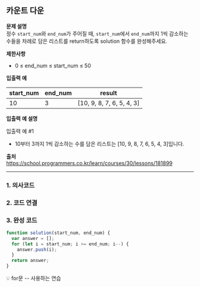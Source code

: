 ## 카운트 다운

**문제 설명**  
정수 `start_num`와 `end_num`가 주어질 때, `start_num`에서 `end_num`까지 1씩 감소하는 수들을 차례로 담은 리스트를 return하도록 solution 함수를 완성해주세요.

**제한사항**

- 0 ≤ end_num ≤ start_num ≤ 50

**입출력 예**

| start_num | end_num | result                    |
| --------- | ------- | ------------------------- |
| 10        | 3       | [10, 9, 8, 7, 6, 5, 4, 3] |

**입출력 예 설명**

입출력 예 #1

- 10부터 3까지 1씩 감소하는 수를 담은 리스트는 [10, 9, 8, 7, 6, 5, 4, 3]입니다.

**출처**  
https://school.programmers.co.kr/learn/courses/30/lessons/181899

---

### 1. 의사코드

### 2. 코드 연결

### 3. 완성 코드

```javascript
function solution(start_num, end_num) {
  var answer = [];
  for (let i = start_num; i >= end_num; i--) {
    answer.push(i);
  }
  return answer;
}
```

💡 for문 -- 사용하는 연습
